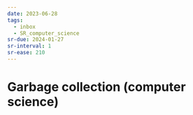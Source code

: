 ```yaml
---
date: 2023-06-28
tags:
  - inbox
  - SR_computer_science
sr-due: 2024-01-27
sr-interval: 1
sr-ease: 210
---
```


# Garbage collection (computer science)